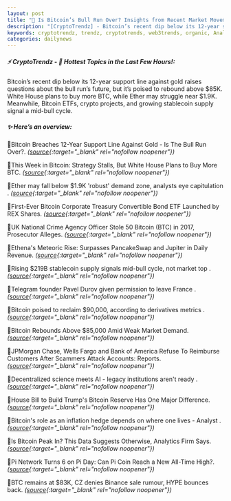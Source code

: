 ```yaml
---
layout: post
title: "🌌 Is Bitcoin’s Bull Run Over? Insights from Recent Market Movements"
description: "[CryptoTrendz] - Bitcoin’s recent dip below its 12-year support line against gold raises questions about the bull run’s future, but it’s poised to rebound above $85K. White House plans to buy more BTC, while Ether may struggle near $1.9K. Meanwhile, Bitcoin ETFs, crypto projects, and growing stablecoin supply signal a mid-bull cycle."
keywords: cryptotrendz, trendz, cryptotrends, web3trends, organic, Analyst, France, Pi, Altcoin, market, Network, Binance, Bitcoin, AI, stablecoin
categories: dailynews
---
```


##### ⚡ CryptoTrendz - 📌 *Hottest Topics in the Last Few Hours!:*

Bitcoin’s recent dip below its 12-year support line against gold raises questions about the bull run’s future, but it’s poised to rebound above $85K. White House plans to buy more BTC, while Ether may struggle near $1.9K. Meanwhile, Bitcoin ETFs, crypto projects, and growing stablecoin supply signal a mid-bull cycle.

##### ✨ *Here’s an overview:*


🔹Bitcoin Breaches 12-Year Support Line Against Gold - Is The Bull Run Over?. *([source](https://s.avyag.com/6xmc){:target="_blank" rel="nofollow noopener"})*

🔹This Week in Bitcoin: Strategy Stalls, But White House Plans to Buy More BTC. *([source](https://s.avyag.com/0u2h){:target="_blank" rel="nofollow noopener"})*

🔹Ether may fall below $1.9K 'robust' demand zone, analysts eye capitulation . *([source](https://s.avyag.com/3w41){:target="_blank" rel="nofollow noopener"})*

🔹First-Ever Bitcoin Corporate Treasury Convertible Bond ETF Launched by REX Shares. *([source](https://s.avyag.com/fnqm){:target="_blank" rel="nofollow noopener"})*

🔹UK National Crime Agency Officer Stole 50 Bitcoin (BTC) in 2017, Prosecutor Alleges. *([source](https://s.avyag.com/27x4){:target="_blank" rel="nofollow noopener"})*

🔹Ethena's Meteoric Rise: Surpasses PancakeSwap and Jupiter in Daily Revenue. *([source](https://s.avyag.com/ohha){:target="_blank" rel="nofollow noopener"})*

🔹Rising $219B stablecoin supply signals mid-bull cycle, not market top . *([source](https://s.avyag.com/afxs){:target="_blank" rel="nofollow noopener"})*

🔹Telegram founder Pavel Durov given permission to leave France . *([source](https://s.avyag.com/lfbn){:target="_blank" rel="nofollow noopener"})*

🔹Bitcoin poised to reclaim $90,000, according to derivatives metrics . *([source](https://s.avyag.com/wueq){:target="_blank" rel="nofollow noopener"})*

🔹Bitcoin Rebounds Above $85,000 Amid Weak Market Demand. *([source](https://s.avyag.com/fplm){:target="_blank" rel="nofollow noopener"})*

🔹JPMorgan Chase, Wells Fargo and Bank of America Refuse To Reimburse Customers After Scammers Attack Accounts: Reports. *([source](https://s.avyag.com/ulft){:target="_blank" rel="nofollow noopener"})*

🔹Decentralized science meets AI - legacy institutions aren't ready . *([source](https://s.avyag.com/dw22){:target="_blank" rel="nofollow noopener"})*

🔹House Bill to Build Trump's Bitcoin Reserve Has One Major Difference. *([source](https://s.avyag.com/axdy){:target="_blank" rel="nofollow noopener"})*

🔹Bitcoin's role as an inflation hedge depends on where one lives - Analyst . *([source](https://s.avyag.com/4bak){:target="_blank" rel="nofollow noopener"})*

🔹Is Bitcoin Peak In? This Data Suggests Otherwise, Analytics Firm Says. *([source](https://s.avyag.com/ihvx){:target="_blank" rel="nofollow noopener"})*

🔹Pi Network Turns 6 on Pi Day: Can Pi Coin Reach a New All-Time High?. *([source](https://s.avyag.com/mzsa){:target="_blank" rel="nofollow noopener"})*

🔹BTC remains at $83K, CZ denies Binance sale rumour, HYPE bounces back. *([source](https://s.avyag.com/e6wp){:target="_blank" rel="nofollow noopener"})*
